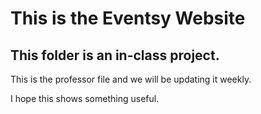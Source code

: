 # This is the Eventsy Website

## This folder is an in-class project.

This is the professor file and we will be updating it weekly.

I hope this shows something useful.
